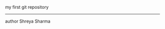 
my first git repository
<hr>

author Shreya Sharma

<!---
ss-1969shreya/ss-1969shreya is a ✨ special ✨ repository because its `README.md` (this file) appears on your GitHub profile.
You can click the Preview link to take a look at your changes.
--->
